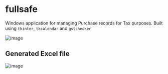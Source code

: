 # fullsafe
Windows application for managing Purchase records for Tax purposes. Built using `tkinter`, `tkcalendar` and `gstchecker`

![image](https://github.com/hariprasath112/fullsafe/assets/96934076/15ec5fab-3d8f-47f5-b1d2-8cdef286ad89)

## Generated Excel file

![image](https://github.com/hariprasath112/fullsafe/assets/96934076/fd002d20-9061-41e2-a882-8716e1a760ed)
